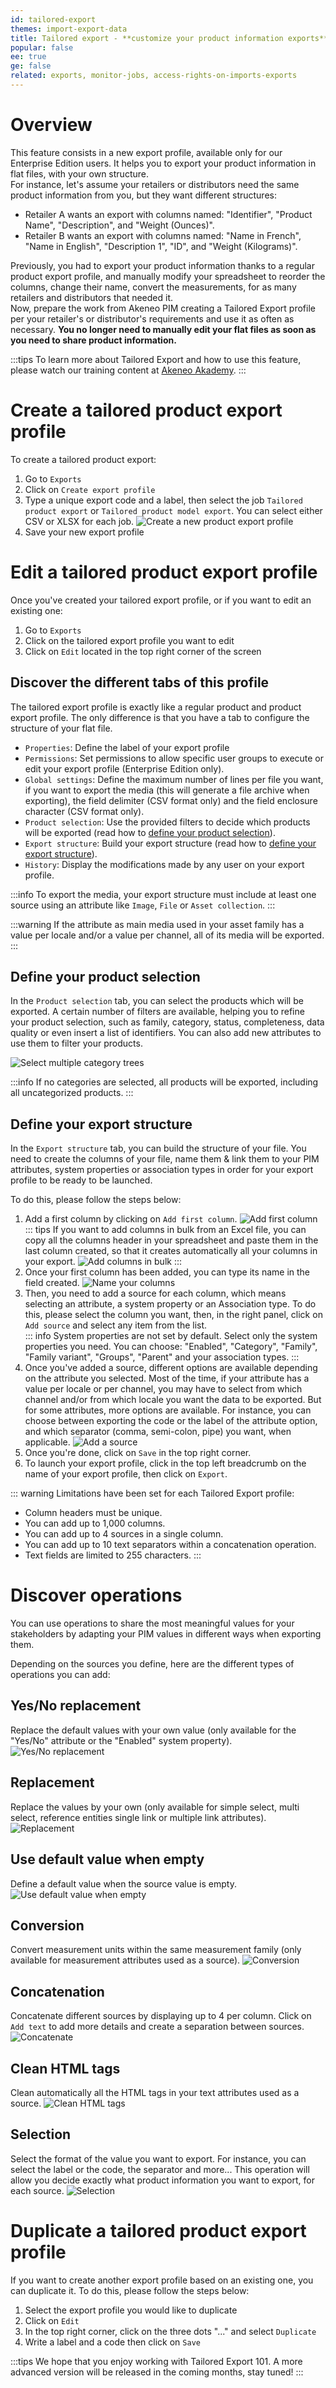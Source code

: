 ```yaml
---
id: tailored-export
themes: import-export-data
title: Tailored export - **customize your product information exports**
popular: false
ee: true
ge: false
related: exports, monitor-jobs, access-rights-on-imports-exports
---
```


# Overview

This feature consists in a new export profile, available only for our Enterprise Edition <!-- or Growth Edition--> users.
It helps you to export your product information in flat files, with your own structure.  
For instance, let's assume your retailers or distributors need the same product information from you, but they want different structures:  
* Retailer A wants an export with columns named: "Identifier", "Product Name", "Description", and "Weight (Ounces)".
* Retailer B wants an export with columns named: "Name in French", "Name in English", "Description 1", "ID", and "Weight (Kilograms)".  

Previously, you had to export your product information thanks to a regular product export profile, and manually modify your spreadsheet to reorder the columns, change their name, convert the measurements, for as many retailers and distributors that needed it.  
Now, prepare the work from Akeneo PIM creating a Tailored Export profile per your retailer's or distributor's requirements and use it as often as necessary. **You no longer need to manually edit your flat files as soon as you need to share product information.**

:::tips
To learn more about Tailored Export and how to use this feature, please watch our training content at [Akeneo Akademy](https://akademy.akeneo.com/tailored-exports-foundations).
:::

# Create a tailored product export profile

To create a tailored product export:
1. Go to `Exports`
1. Click on `Create export profile`
1. Type a unique export code and a label, then select the job `Tailored product export` or `Tailored product model export`. You can select either CSV or XLSX for each job.
![Create a new product export profile](../img/TailoredExport_Create-export-profile.png)
1. Save your new export profile

# Edit a tailored product export profile

Once you've created your tailored export profile, or if you want to edit an existing one:
1. Go to `Exports`
1. Click on the tailored export profile you want to edit
1. Click on `Edit` located in the top right corner of the screen  

## Discover the different tabs of this profile

The tailored export profile is exactly like a regular product and product export profile. The only difference is that you have a tab to configure the structure of your flat file.

* `Properties`: Define the label of your export profile
* `Permissions`: Set permissions to allow specific user groups to execute or edit your export profile (Enterprise Edition only).
* `Global settings`: Define the maximum number of lines per file you want, if you want to export the media (this will generate a file archive when exporting), the field delimiter (CSV format only) and the field enclosure character (CSV format only).
* `Product selection`: Use the provided filters to decide which products will be exported (read how to [define your product selection](tailored-export.html#define-your-product-selection)).
* `Export structure`: Build your export structure (read how to [define your export structure](tailored-export.html#define-your-export-structure)).
* `History`: Display the modifications made by any user on your export profile.

:::info
To export the media, your export structure must include at least one source using an attribute like `Image`, `File` or `Asset collection`.
:::

:::warning
If the attribute as main media used in your asset family has a value per locale and/or a value per channel, all of its media will be exported.
:::

## Define your product selection

In the `Product selection` tab, you can select the products which will be exported.
A certain number of filters are available, helping you to refine your product selection, such as family, category, status, completeness, data quality or even insert a list of identifiers. You can also add new attributes to use them to filter your products.

![Select multiple category trees](../img/TailoredExport_Select-categories.png)

:::info
If no categories are selected, all products will be exported, including all uncategorized products.
:::

## Define your export structure

In the `Export structure` tab, you can build the structure of your file.
You need to create the columns of your file, name them & link them to your PIM attributes, system properties or association types in order for your export profile to be ready to be launched.

To do this, please follow the steps below:
1.  Add a first column by clicking on `Add first column`.
![Add first column](../img/TailoredExport_Add-first-column.png)  
    ::: tips
    If you want to add columns in bulk from an Excel file, you can copy all the columns header in your spreadsheet and paste them in the last column created, so that it creates automatically all your columns in your export.
    ![Add columns in bulk](../img/TailoredExport_Add-columns-in-bulk.gif)
    :::
1.  Once your first column has been added, you can type its name in the field created.
![Name your columns](../img/TailoredExport_Column-headers.png)
1.  Then, you need to add a source for each column, which means selecting an attribute, a system property or an Association type. To do this, please select the column you want, then, in the right panel, click on `Add source` and select any item from the list.  
    ::: info
    System properties are not set by default. Select only the system properties you need. You can choose: "Enabled", "Category", "Family", "Family variant", "Groups", "Parent" and your association types.
    :::
1. Once you've added a source, different options are available depending on the attribute you selected. Most of the time, if your attribute has a value per locale or per channel, you may have to select from which channel and/or from which locale you want the data to be exported. But for some attributes, more options are available. For instance, you can choose between exporting the code or the label of the attribute option, and which separator (comma, semi-colon, pipe) you want, when applicable.
![Add a source](../img/TailoredExport_Add-source.gif)
1.  Once you're done, click on `Save` in the top right corner.
1.  To launch your export profile, click in the top left breadcrumb on the name of your export profile, then click on `Export`.

::: warning
Limitations have been set for each Tailored Export profile:
* Column headers must be unique.
* You can add up to 1,000 columns.
* You can add up to 4 sources in a single column.
* You can add up to 10 text separators within a concatenation operation.
* Text fields are limited to 255 characters.
:::

# Discover operations

You can use operations to share the most meaningful values for your stakeholders by adapting your PIM values in different ways when exporting them.

Depending on the sources you define, here are the different types of operations you can add:

## Yes/No replacement

Replace the default values with your own value (only available for the "Yes/No" attribute or the "Enabled" system property).
![Yes/No replacement](../img/TailoredExport_Operation_Boolean_Replacement.png)

## Replacement

Replace the values by your own (only available for simple select, multi select, reference entities single link or multiple link attributes).
![Replacement](../img/TailoredExport_Operation_Replacement.png)

## Use default value when empty

Define a default value when the source value is empty.
![Use default value when empty](../img/TailoredExport_Operation_UseDefaultValueWhenEmpty.png)

## Conversion

Convert measurement units within the same measurement family (only available for measurement attributes used as a source).
![Conversion](../img/TailoredExport_Operation_Conversion.png)

## Concatenation

Concatenate different sources by displaying up to 4 per column. Click on `Add text` to add more details and create a separation between sources.
![Concatenate](../img/TailoredExport_Operation_Concatenate.gif)

## Clean HTML tags

Clean automatically all the HTML tags in your text attributes used as a source.
![Clean HTML tags](../img/TailoredExport_Operation_CleanHTML.png)

## Selection

Select the format of the value you want to export. For instance, you can select the label or the code, the separator and more... This operation will allow you decide exactly what product information you want to export, for each source.
![Selection](../img/TailoredExport_Operation_Selection.png)

# Duplicate a tailored product export profile

If you want to create another export profile based on an existing one, you can duplicate it.
To do this, please follow the steps below:
1. Select the export profile you would like to duplicate
1. Click on `Edit`
1. In the top right corner, click on the three dots "..." and select `Duplicate`
1. Write a label and a code then click on `Save`


:::tips
We hope that you enjoy working with Tailored Export 101. A more advanced version will be released in the coming months, stay tuned!
:::
